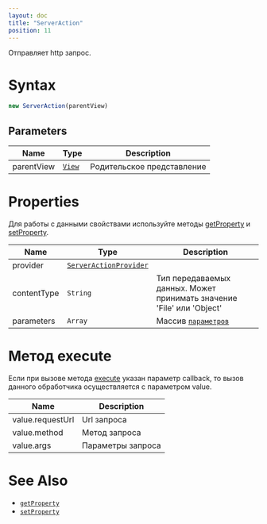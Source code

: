 ```yaml
---
layout: doc
title: "ServerAction"
position: 11
---
```


Отправляет http запрос.

# Syntax

```js
new ServerAction(parentView)
```
## Parameters

|Name|Type|Description|
|----|----------|---------|
|parentView|[`View`](../../Elements/View/)| Родительское представление |

# Properties

Для работы с данными свойствами используйте методы [getProperty](../BaseAction/BaseAction.getProperty/) и [setProperty](../BaseAction/BaseAction.setProperty/).

|Name|Type|Description|
|----|----|-----------|
|provider|[`ServerActionProvider`](ServerActionProvider/)||
|contentType|`String`|Тип передаваемых данных. Может принимать значение 'File' или 'Object'|
|parameters|`Array`|Массив [`параметров`](../../Parameters)|

# Метод execute

Если при вызове метода [execute](../BaseAction/BaseAction.execute/) указан параметр callback, то вызов данного обработчика осуществляется с параметром value. 

|Name|Description|
|----|-----------|
|value.requestUrl|Url запроса|
|value.method|Метод запроса|
|value.args|Параметры запроса|


# See Also

* [`getProperty`](../BaseAction/BaseAction.getProperty/)
* [`setProperty`](../BaseAction/BaseAction.setProperty/)